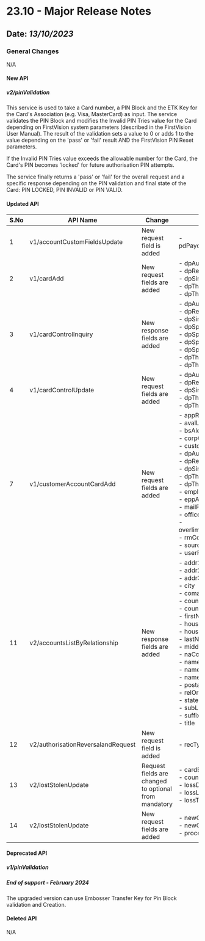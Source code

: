 # 23.10 - Major Release Notes

## Date: *13/10/2023*

### General Changes

N/A

#### New API

##### *v2/pinValidation*

This service is used to take a Card number, a PIN Block and the ETK Key for the Card's Association (e.g. Visa, MasterCard) as input. The service validates the PIN Block and modifies the Invalid PIN Tries value for the Card depending on FirstVision system parameters (described in the FirstVision User Manual). The result of the validation sets a value to 0 or adds 1 to the value depending on the 'pass' or 'fail' result AND the FirstVision PIN Reset parameters.<p><p>If the Invalid PIN Tries value exceeds the allowable number for the Card, the Card's PIN becomes 'locked' for future authorisation PIN attempts.<p><p>The service finally returns a 'pass' or 'fail' for the overall request and a specific response depending on the PIN validation and final state of the Card: PIN LOCKED, PIN INVALID or PIN VALID.

#### Updated API

| S.No | API Name                           | Change                                                | Fields                                                                                                                                                                                                                                                                                                                                                                                                                                                                                                                                                                                                                                                                                                                                                                                                                                                      |
|------|------------------------------------|-------------------------------------------------------|-------------------------------------------------------------------------------------------------------------------------------------------------------------------------------------------------------------------------------------------------------------------------------------------------------------------------------------------------------------------------------------------------------------------------------------------------------------------------------------------------------------------------------------------------------------------------------------------------------------------------------------------------------------------------------------------------------------------------------------------------------------------------------------------------------------------------------------------------------------|
| 1    | v1/accountCustomFieldsUpdate       | New request field is added                            |  -   pdPaydownRecalOverride                                                                                                                                                                                                                                                                                                                                                                                                                                                                                                                                                                                                                                                                                                                                                                                                                                 |
| 2    | v1/cardAdd                         | New request fields are added                          |  -   dpAuthFreq<br/> -   dpRestrictInd<br/> -   dpSingleSpendLimit<br/> -   dpThresholdSpendAmt<br/> -   dpThresholdSpendNbr                                                                                                                                                                                                                                                                                                                                                                                                                                                                                                                                                                                                                                                                                                                                |
| 3    | v1/cardControlInquiry              | New response fields are added                         |  -   dpAuthFreq<br/> -   dpRestrictInd<br/> -   dpSingleSpendLimit<br/> -   dpSpendAmtAccumCyc<br/> -   dpSpendAmtAccumDly<br/> -   dpSpendNbrAccumCyc<br/> -   dpSpendNbrAccumDly<br/> -   dpThresholdSpendAmt<br/> -   dpThresholdSpendNbr                                                                                                                                                                                                                                                                                                                                                                                                                                                                                                                                                                                                                |
| 4    | v1/cardControlUpdate               | New request fields are added                          |  -   dpAuthFreq<br/> -   dpRestrictInd<br/> -   dpSingleSpendLimit<br/> -   dpThresholdSpendAmt<br/> -   dpThresholdSpendNbr                                                                                                                                                                                                                                                                                                                                                                                                                                                                                                                                                                                                                                                                                                                                |
| 7    | v1/customerAccountCardAdd          | New request fields are added                          |  -   appRequestNbr<br/> -   avalLimitValidInd<br/> -   bsAlertSuppressInd<br/> -   corpCustomerNbr<br/> -   customerGroupCode<br/> -   dpAuthFreq<br/> -   dpRestrictInd<br/> -   dpSingleSpendLimit<br/> -   dpThresholdSpendAmt<br/> -   dpThresholdSpendNbr<br/> -   employerState<br/> -   eppAccountSelInd<br/> -   mailPreferenceInd<br/> -   officerName<br/> -   overlimitAuthConsentFlag<br/> -   rmContactPhone<br/> -   sourceCode<br/> -   userField7                                                                                                                                                                                                                                                                                                                                                                                           |
| 11   | v2/accountsListByRelationship      | New response fields are added                         |  -   addr1<br/> -   addr2<br/> -   addr3<br/> -   city<br/> -   comakerInd<br/> -   country<br/> -   countryCode<br/> -   firstName<br/> -   houseName<br/> -   houseNumber<br/> -   lastName<br/> -   middleName<br/> -   naComakerData<br/> -   nameLine1<br/> -   nameLine2<br/> -   nameLine3<br/> -   postalCode<br/> -   relOrg<br/> -   state<br/> -   subLogo<br/> -   suffix<br/> -   title                                                                                                                                                                                                                                                                                                                                                                                                                                                        |
| 12   | v2/authorisationReversalandRequest | New request field is added                            |  -   recType                                                                                                                                                                                                                                                                                                                                                                                                                                                                                                                                                                                                                                                                                                                                                                                                                                                |
| 13   | v2/lostStolenUpdate                | Request fields are changed to optional from mandatory |  -   cardBlk<br/> -   countryOfLoss<br/> -   lossDate<br/> -   lossLocation<br/> -   lossType                                                                                                                                                                                                                                                                                                                                                                                                                                                                                                                                                                                                                                                                                                                                                               |
| 14   | v2/lostStolenUpdate                | New request fields are added                          |  -   newCardActivationFlag<br/> -   newCardNbr<br/> -   processInd                                                                                                                                                                                                                                                                                                                                                                                                                                                                                                                                                                                                                                                                                                                                                                                          |


#### Deprecated API

##### v1/pinValidation

##### End of support - February 2024

The upgraded version can use Embosser Transfer Key for Pin Block validation and Creation.

#### Deleted API

N/A

